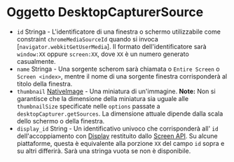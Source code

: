# Oggetto DesktopCapturerSource

* `id` Stringa - L'identificatore di una finestra o schermo utilizzabile come constraint `chromeMediaSourceId` quando si invoca [`navigator.webkitGetUserMedia`]. Il formato dell'identificatore sarà `window:XX` oppure `screen:XX`, dove `XX` è un numero generato casualmente.
* `name` Stringa - Una sorgente scherom sarà chiamata o `Entire Screen` o `Screen <index>`, mentre il nome di una sorgente finestra corrisponderà al titolo della finestra.
* `thumbnail` [NativeImage](../native-image.md) - Una miniatura di un'immagine. **Note:** Non si garantisce che la dimensione della miniatura sia uguale alle `thumbnailSize` specificate nelle `options` passate a `desktopCapturer.getSources`. La dimensione attuale dipende dalla scala dello schermo o della finestra.
* `display_id` String - Un identificativo univoco che corrisponderà all' `id` dell'accoppiamento con [Display](display.md) restituito dallo [Screen API](../screen.md). Su alcune piattaforme, questa è equivalente alla porzione `XX` del campo `id` sopra e su altri differirà. Sarà una stringa vuota se non è disponibile.